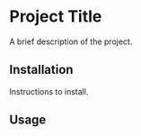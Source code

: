 # Project Title

A brief description of the project.

## Installation

Instructions to install.

## Usage
